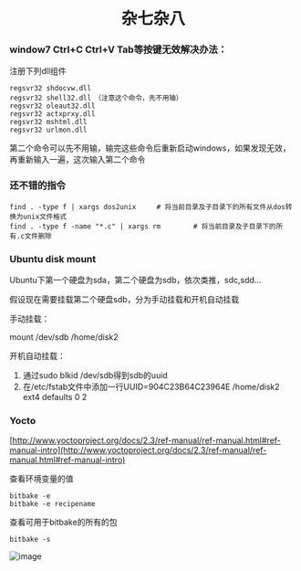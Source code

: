 # <center> 杂七杂八 </center>

### window7 Ctrl+C Ctrl+V Tab等按键无效解决办法：

注册下列dll组件

    regsvr32 shdocvw.dll
    regsvr32 shell32.dll　（注意这个命令，先不用输）
    regsvr32 oleaut32.dll
    regsvr32 actxprxy.dll
    regsvr32 mshtml.dll
    regsvr32 urlmon.dll
    
第二个命令可以先不用输，输完这些命令后重新启动windows，如果发现无效，再重新输入一遍，这次输入第二个命令

### 还不错的指令

    find . -type f | xargs dos2unix     # 将当前目录及子目录下的所有文件从dos转换为unix文件格式
    find . -type f -name "*.c" | xargs rm        # 将当前目录及子目录下的所有.c文件删除
    
### Ubuntu disk mount

Ubuntu下第一个硬盘为sda，第二个硬盘为sdb，依次类推，sdc,sdd...

假设现在需要挂载第二个硬盘sdb，分为手动挂载和开机自动挂载

手动挂载：

mount /dev/sdb /home/disk2

开机自动挂载：

1. 通过sudo blkid /dev/sdb得到sdb的uuid
2. 在/etc/fstab文件中添加一行UUID=904C23B64C23964E /home/disk2 ext4 defaults        0      2

### Yocto

[http://www.yoctoproject.org/docs/2.3/ref-manual/ref-manual.html#ref-manual-intro](http://www.yoctoproject.org/docs/2.3/ref-manual/ref-manual.html#ref-manual-intro)

查看环境变量的值

    bitbake -e 
    bitbake -e recipename
    
查看可用于bitbake的所有的包

    bitbake -s
    
![image](file://analysis-for-package-splitting.png)